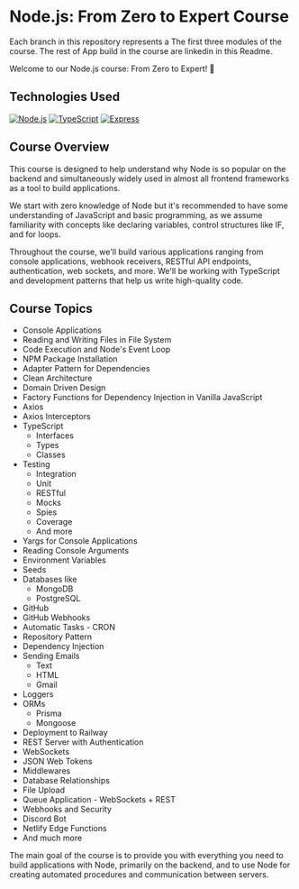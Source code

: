 # Node.js: From Zero to Expert Course

Each branch in this repository represents a The first three modules of the course.
The rest of App build in the course are linkedin in this Readme.

Welcome to our Node.js course: From Zero to Expert! 🚀

## Technologies Used

[![Node.js](https://img.shields.io/badge/Node.js-v14.17.3-green)](https://nodejs.org/)
[![TypeScript](https://img.shields.io/badge/TypeScript-v4.3.5-blue)](https://www.typescriptlang.org/)
[![Express](https://img.shields.io/badge/Express-v4.17.1-lightgrey)](https://expressjs.com/)

## Course Overview

This course is designed to help understand why Node is so popular on the backend and simultaneously widely used in almost all frontend frameworks as a tool to build applications.

We start with zero knowledge of Node but it's recommended to have some understanding of JavaScript and basic programming, as we assume familiarity with concepts like declaring variables, control structures like IF, and for loops.

Throughout the course, we'll build various applications ranging from console applications, webhook receivers, RESTful API endpoints, authentication, web sockets, and more. We'll be working with TypeScript and development patterns that help us write high-quality code.

## Course Topics

- Console Applications
- Reading and Writing Files in File System
- Code Execution and Node's Event Loop
- NPM Package Installation
- Adapter Pattern for Dependencies
- Clean Architecture
- Domain Driven Design
- Factory Functions for Dependency Injection in Vanilla JavaScript
- Axios
- Axios Interceptors
- TypeScript
  - Interfaces
  - Types
  - Classes
- Testing
  - Integration
  - Unit
  - RESTful
  - Mocks
  - Spies
  - Coverage
  - And more
- Yargs for Console Applications
- Reading Console Arguments
- Environment Variables
- Seeds
- Databases like
  - MongoDB
  - PostgreSQL
- GitHub
- GitHub Webhooks
- Automatic Tasks - CRON
- Repository Pattern
- Dependency Injection
- Sending Emails
  - Text
  - HTML
  - Gmail
- Loggers
- ORMs
  - Prisma
  - Mongoose
- Deployment to Railway
- REST Server with Authentication
- WebSockets
- JSON Web Tokens
- Middlewares
- Database Relationships
- File Upload
- Queue Application - WebSockets + REST
- Webhooks and Security
- Discord Bot
- Netlify Edge Functions
- And much more

The main goal of the course is to provide you with everything you need to build applications with Node, primarily on the backend, and to use Node for creating automated procedures and communication between servers.
